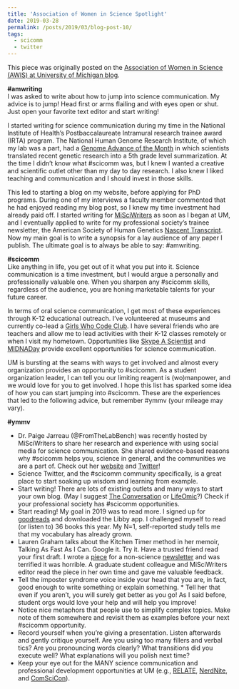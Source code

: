 ```yaml
---
title: 'Association of Women in Science Spotlight'
date: 2019-03-28
permalink: /posts/2019/03/blog-post-10/
tags:
  - scicomm
  - twitter
---
```


This piece was originally posted on the [Association of Women in Science (AWIS) at University of Michigan blog](https://michiganawis.wordpress.com/2019/03/26/add-scicomm-to-your-self-advocacy-toolkit/).

**#amwriting**  
I was asked to write about how to jump into science communication. My advice is to jump! Head first or arms flailing and with eyes open or shut. Just open your favorite text editor and start writing!

I started writing for science communication during my time in the National Institute of Health’s Postbaccalaureate Intramural research trainee award (IRTA) program. The National Human Genome Research Institute, of which my lab was a part, had a [Genome Advance of the Month](https://www.genome.gov/27543594/genome-advance-of-the-month/) in which scientists translated recent genetic research into a 5th grade level summarization. At the time I didn’t know what #scicomm was, but I knew I wanted a creative and scientific outlet other than my day to day research. I also knew I liked teaching and communication and I should invest in those skills.  

This led to starting a blog on my website, before applying for PhD programs. During one of my interviews a faculty member commented that he had enjoyed reading my blog post, so I knew my time investment had already paid off. I started writing for [MiSciWriters](https://misciwriters.com) as soon as I began at UM, and I eventually applied to write for my professional society’s trainee newsletter, the American Society of Human Genetics [Nascent Transcript](http://www.ashg.org/education/newsletter/201811_ASHG2018-Recap.shtml). Now my main goal is to write a synopsis for a lay audience of any paper I publish. The ultimate goal is to always be able to say: #amwriting.  

**#scicomm**  
Like anything in life, you get out of it what you put into it. Science communication is a time investment, but I would argue a personally and professionally valuable one. When you sharpen any #scicomm skills, regardless of the audience, you are honing marketable talents for your future career.  

In terms of oral science communication, I get most of these experiences through K-12 educational outreach. I’ve volunteered at museums and currently co-lead a [Girls Who Code Club](http://umich.edu/~girlswc/). I have several friends who are teachers and allow me to lead activities with their K-12 classes remotely or when I visit my hometown. Opportunities like [Skype A Scientist](https://www.skypeascientist.com) and [MIDNADay](https://sites.google.com/view/midnaday) provide excellent opportunities for science communication.  

UM is bursting at the seams with ways to get involved and almost every organization provides an opportunity to #scicomm. As a student organization leader, I can tell you our limiting reagent is (wo)manpower, and we would love for you to get involved. I hope this list has sparked some idea of how you can start jumping into #scicomm. These are the experiences that led to the following advice, but remember #ymmv (your mileage may vary).  

**#ymmv**  
* Dr. Paige Jarreau (@FromTheLabBench) was recently hosted by MiSciWriters to share her research and experience with using social media for science communication. She shared evidence-based reasons why #scicomm helps you, science in general, and the communities we are a part of. Check out her [website](http://www.fromthelabbench.com) and [Twitter](https://twitter.com/FromTheLabBench?lang=en)!
* Science Twitter, and the #scicomm community specifically, is a great place to start soaking up wisdom and learning from example.
* Start writing! There are lots of existing outlets and many ways to start your own blog. (May I suggest [The Conversation](https://theconversation.com/become-an-author) or [LifeOmic](https://lifeomic.com/guest-blogging-program/)?) Check if your professional society has #scicomm opportunities.
* Start reading! My goal in 2019 was to read more. I signed up for [goodreads](https://www.goodreads.com) and downloaded the Libby app. I challenged myself to read (or listen to) 36 books this year. My N=1, self-reported study tells me that my vocabulary has already grown.
* Lauren Graham talks about the Kitchen Timer method in her memoir, Talking As Fast As I Can. Google it. Try it.
Have a trusted friend read your first draft. I wrote a [piece](https://medium.com/@kelseyweekman/a-quick-fun-biology-class-by-brooke-wolford-d595fef525e3) for a non-science [newsletter](https://kelsaywhat.com/newsletter/) and was terrified it was horrible. A graduate student colleague and MiSciWriters editor read the piece in her own time and gave me valuable feedback.
* Tell the imposter syndrome voice inside your head that you are, in fact, good enough to write something or explain something. * Tell her that even if you aren’t, you will surely get better as you go! As I said before, student orgs would love your help and will help you improve!
* Notice nice metaphors that people use to simplify complex topics. Make note of them somewhere and revisit them as examples before your next #scicomm opportunity.
* Record yourself when you’re giving a presentation. Listen afterwards and gently critique yourself. Are you using too many fillers and verbal tics? Are you pronouncing words clearly? What transitions did you execute well? What explanations will you polish next time?
* Keep your eye out for the MANY science communication and professional development opportunities at UM (e.g., [RELATE](https://www.learntorelate.org/about-us), [NerdNite](https://annarbor.nerdnite.com), and [ComSciCon](https://comscicon.com/comscicon-michigan-2019)).
